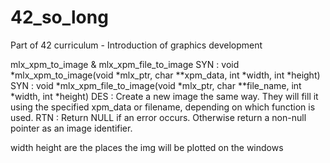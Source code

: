 # 42_so_long
Part of 42 curriculum - Introduction of graphics development






mlx_xpm_to_image & mlx_xpm_file_to_image
SYN : void *mlx_xpm_to_image(void *mlx_ptr, char **xpm_data, int *width, int *height)
SYN : void *mlx_xpm_file_to_image(void *mlx_ptr, char **file_name, int *width, int *height)
DES : Create a new image the same way. They will fill it using the specified xpm_data or filename, depending on which function is used.
RTN : Return NULL if an error occurs. Otherwise return a non-null pointer as an image identifier.

width height are the places the img will be plotted on the windows
